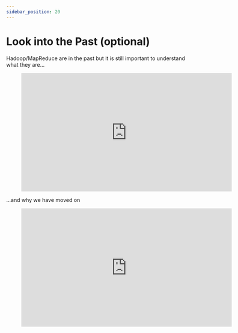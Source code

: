 ```yaml
---
sidebar_position: 20
---
```


# Look into the Past (optional)

Hadoop/MapReduce are in the past but it is still important to understand what they are...
<div>
<figure class="video-container">
    <iframe width="560" height="315" src="https://www.youtube.com/embed/s8EPQpgpWVE" title="YouTube video player" frameborder="0" allow="accelerometer; autoplay; clipboard-write; encrypted-media; gyroscope; picture-in-picture" allowfullscreen></iframe>
</figure>
</div>

...and why we have moved on
<div>
<figure class="video-container">
    <iframe width="560" height="315" src="https://www.youtube.com/embed/e0Kjf55eyog?start=45" title="YouTube video player" frameborder="0" allow="accelerometer; autoplay; clipboard-write; encrypted-media; gyroscope; picture-in-picture" allowfullscreen></iframe>
</figure>
</div>
